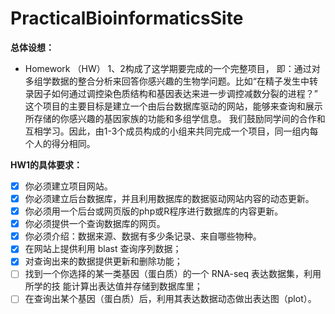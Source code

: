 # PracticalBioinformaticsSite

**总体设想：**

- Homework （HW） 1、2构成了这学期要完成的一个完整项目， 即：通过对多组学数据的整合分析来回答你感兴趣的生物学问题。比如“在精子发生中转录因子如何通过调控染色质结构和基因表达来进一步调控减数分裂的进程？”
这个项目的主要目标是建立一个由后台数据库驱动的网站，能够来查询和展示所存储的你感兴趣的基因家族的功能和多组学信息。
我们鼓励同学间的合作和互相学习。因此，由1-3个成员构成的小组来共同完成一个项目，同一组内每个人的得分相同。

**HW1的具体要求：**

- [x] 你必须建立项目网站。
- [x] 你必须建立后台数据库，并且利用数据库的数据驱动网站内容的动态更新。
- [x] 你必须用一个后台或网页版的php或R程序进行数据库的内容更新。
- [x] 你必须提供一个查询数据库的网页。
- [x] 你必须介绍：数据来源、数据有多少条记录、来自哪些物种。
- [x] 在网站上提供利用 blast 查询序列数据；
- [x] 对查询出来的数据提供更新和删除功能；
- [ ] 找到一个你选择的某一类基因（蛋白质）的一个 RNA-seq 表达数据集，利用所学的技 能计算出表达值并存储到数据库里；
- [ ] 在查询出某个基因（蛋白质）后，利用其表达数据动态做出表达图（plot）。

